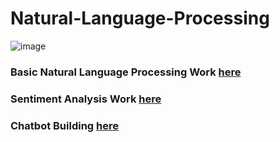 # Natural-Language-Processing
![image](https://user-images.githubusercontent.com/51862131/232579014-1a82f1ca-e9cd-4142-afb0-fbdbe6d54a99.png)
### Basic Natural Language Processing Work [here](https://github.com/Muhammad-Usama-07/Natural-Language-Processing/tree/main/NLP_Basics)



### Sentiment Analysis Work [here](https://github.com/Muhammad-Usama-07/Natural-Language-Processing/tree/main/Sentiment_Analysis)

### Chatbot Building [here](https://github.com/Muhammad-Usama-07/Natural-Language-Processing/tree/main/Chatbot_Work)

